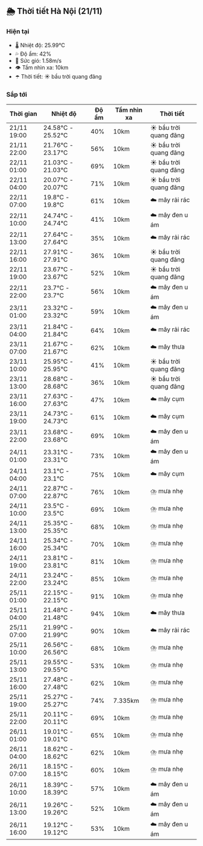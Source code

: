 ## 🌦️ Thời tiết Hà Nội (21/11)

### Hiện tại

- 🌡️ Nhiệt độ: 25.99℃
- 💦 Độ ẩm: 42%
- 💨 Sức gió: 1.58m/s
- 👁️ Tầm nhìn xa: 10km
- ☂️ Thời tiết: ☀️ bầu trời quang đãng

### Sắp tới

| Thời gian | Nhiệt độ | Độ ẩm | Tầm nhìn xa | Thời tiết |
| --- | --- | --- | --- | --- |
| 21/11 19:00 | 24.58℃ - 25.52℃ | 40% | 10km | ☀️ bầu trời quang đãng |
| 21/11 22:00 | 21.76℃ - 23.17℃ | 56% | 10km | ☀️ bầu trời quang đãng |
| 22/11 01:00 | 21.03℃ - 21.03℃ | 69% | 10km | ☀️ bầu trời quang đãng |
| 22/11 04:00 | 20.07℃ - 20.07℃ | 71% | 10km | ☀️ bầu trời quang đãng |
| 22/11 07:00 | 19.8℃ - 19.8℃ | 61% | 10km | ☁️ mây rải rác |
| 22/11 10:00 | 24.74℃ - 24.74℃ | 41% | 10km | ☁️ mây đen u ám |
| 22/11 13:00 | 27.64℃ - 27.64℃ | 35% | 10km | ☁️ mây rải rác |
| 22/11 16:00 | 27.91℃ - 27.91℃ | 36% | 10km | ☀️ bầu trời quang đãng |
| 22/11 19:00 | 23.67℃ - 23.67℃ | 52% | 10km | ☀️ bầu trời quang đãng |
| 22/11 22:00 | 23.7℃ - 23.7℃ | 56% | 10km | ☁️ mây đen u ám |
| 23/11 01:00 | 23.32℃ - 23.32℃ | 59% | 10km | ☁️ mây đen u ám |
| 23/11 04:00 | 21.84℃ - 21.84℃ | 64% | 10km | ☁️ mây rải rác |
| 23/11 07:00 | 21.67℃ - 21.67℃ | 62% | 10km | ☁️ mây thưa |
| 23/11 10:00 | 25.95℃ - 25.95℃ | 41% | 10km | ☀️ bầu trời quang đãng |
| 23/11 13:00 | 28.68℃ - 28.68℃ | 36% | 10km | ☀️ bầu trời quang đãng |
| 23/11 16:00 | 27.63℃ - 27.63℃ | 47% | 10km | ☁️ mây cụm |
| 23/11 19:00 | 24.73℃ - 24.73℃ | 61% | 10km | ☁️ mây cụm |
| 23/11 22:00 | 23.68℃ - 23.68℃ | 69% | 10km | ☁️ mây đen u ám |
| 24/11 01:00 | 23.31℃ - 23.31℃ | 73% | 10km | ☁️ mây đen u ám |
| 24/11 04:00 | 23.1℃ - 23.1℃ | 75% | 10km | ☁️ mây cụm |
| 24/11 07:00 | 22.87℃ - 22.87℃ | 76% | 10km | ⛈️ mưa nhẹ |
| 24/11 10:00 | 23.5℃ - 23.5℃ | 69% | 10km | ⛈️ mưa nhẹ |
| 24/11 13:00 | 25.35℃ - 25.35℃ | 68% | 10km | ⛈️ mưa nhẹ |
| 24/11 16:00 | 25.34℃ - 25.34℃ | 70% | 10km | ⛈️ mưa nhẹ |
| 24/11 19:00 | 23.81℃ - 23.81℃ | 81% | 10km | ⛈️ mưa nhẹ |
| 24/11 22:00 | 23.24℃ - 23.24℃ | 85% | 10km | ⛈️ mưa nhẹ |
| 25/11 01:00 | 22.15℃ - 22.15℃ | 91% | 10km | ⛈️ mưa nhẹ |
| 25/11 04:00 | 21.48℃ - 21.48℃ | 94% | 10km | ☁️ mây thưa |
| 25/11 07:00 | 21.99℃ - 21.99℃ | 90% | 10km | ☁️ mây rải rác |
| 25/11 10:00 | 26.56℃ - 26.56℃ | 68% | 10km | ⛈️ mưa nhẹ |
| 25/11 13:00 | 29.55℃ - 29.55℃ | 53% | 10km | ⛈️ mưa nhẹ |
| 25/11 16:00 | 27.48℃ - 27.48℃ | 62% | 10km | ⛈️ mưa nhẹ |
| 25/11 19:00 | 25.27℃ - 25.27℃ | 74% | 7.335km | ⛈️ mưa nhẹ |
| 25/11 22:00 | 20.11℃ - 20.11℃ | 69% | 10km | ⛈️ mưa nhẹ |
| 26/11 01:00 | 19.01℃ - 19.01℃ | 65% | 10km | ⛈️ mưa nhẹ |
| 26/11 04:00 | 18.62℃ - 18.62℃ | 62% | 10km | ⛈️ mưa nhẹ |
| 26/11 07:00 | 18.15℃ - 18.15℃ | 60% | 10km | ⛈️ mưa nhẹ |
| 26/11 10:00 | 18.39℃ - 18.39℃ | 57% | 10km | ☁️ mây đen u ám |
| 26/11 13:00 | 19.26℃ - 19.26℃ | 52% | 10km | ☁️ mây đen u ám |
| 26/11 16:00 | 19.12℃ - 19.12℃ | 53% | 10km | ☁️ mây đen u ám |
